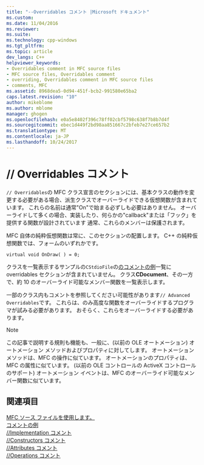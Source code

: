 ```yaml
---
title: "--Overridables コメント |Microsoft ドキュメント"
ms.custom: 
ms.date: 11/04/2016
ms.reviewer: 
ms.suite: 
ms.technology: cpp-windows
ms.tgt_pltfrm: 
ms.topic: article
dev_langs: C++
helpviewer_keywords:
- Overridables comment in MFC source files
- MFC source files, Overridables comment
- overriding, Overridables comment in MFC source files
- comments, MFC
ms.assetid: 8968dea5-0d94-451f-bcb2-991580e65ba2
caps.latest.revision: "10"
author: mikeblome
ms.author: mblome
manager: ghogen
ms.openlocfilehash: e0a5e8402f396c78ff02cbf5798c638f7b8b7d4f
ms.sourcegitcommit: ebec1d449f2bd98aa851667c2bfeb7e27ce657b2
ms.translationtype: MT
ms.contentlocale: ja-JP
ms.lasthandoff: 10/24/2017
---
```

# <a name="-overridables-comment"></a>// Overridables コメント
`// Overridables`の MFC クラス宣言のセクションには、基本クラスの動作を変更する必要がある場合、派生クラスでオーバーライドできる仮想関数が含まれています。 これらの名前は通常"On"で始まる必ずしも必要はありません。 オーバーライドして多くの場合、実装したり、何らかの"callback"または「フック」を提供する関数が設計されています 通常、これらのメンバーは保護されます。  
  
 MFC 自体の純粋仮想関数は常に、このセクションの配置します。 C++ の純粋仮想関数では、フォームのいずれかです。  
  
 `virtual void OnDraw( ) = 0;`  
  
 クラスを一覧表示するサンプルの`CStdioFile`の[のコメントの例](../mfc/an-example-of-the-comments.md)一覧に overridables セクションが含まれていません。 クラス**CDocument**、その一方で、約 10 のオーバーライド可能なメンバー関数を一覧表示します。  
  
 一部のクラス内もコメントを参照してください可能性があります`// Advanced Overridables`です。 これらは、のみ高度な関数をオーバーライドするプログラマが試みる必要があります。 おそらく、これらをオーバーライドする必要があります。  
  
> [!NOTE]
>  この記事で説明する規則も機能も、一般に、(以前の OLE オートメーション) オートメーション メソッドおよびプロパティに対してします。 オートメーション メソッドは、MFC の操作に似ています。 オートメーションのプロパティは、MFC の属性に似ています。 (以前の OLE コントロールの ActiveX コントロールのサポート) オートメーション イベントは、MFC のオーバーライド可能なメンバー関数に似ています。  
  
## <a name="see-also"></a>関連項目  
 [MFC ソース ファイルを使用します。](../mfc/using-the-mfc-source-files.md)   
 [コメントの例](../mfc/an-example-of-the-comments.md)   
 [//Implementation コメント](../mfc/decrement-implementation-comment.md)   
 [//Constructors コメント](../mfc/decrement-constructors-comment.md)   
 [//Attributes コメント](../mfc/decrement-attributes-comment.md)   
 [//Operations コメント](../mfc/decrement-operations-comment.md)

